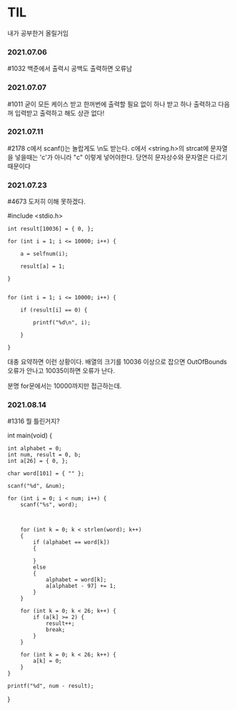 # TIL

내가 공부한거 올릴거임

### 2021.07.06  

#1032 백준에서 출력시 공백도 출력하면 오류남

### 2021.07.07

#1011 굳이 모든 케이스 받고 한꺼번에 출력할 필요 없이 하나 받고 하나 출력하고 다음꺼 입력받고 출력하고 해도 상관 없다!


### 2021.07.11

#2178 c에서 scanf()는 놀랍게도 \n도 받는다.
c에서 <string.h>의 strcat에 문자열을 넣을때는 'c'가 아니라 "c" 이렇게 넣어야한다. 당연히 문자상수와 문자열은 다르기 때문이다

### 2021.07.23

#4673 도저히 이해 못하겠다.

#include <stdio.h>

	int result[10036] = { 0, };

	for (int i = 1; i <= 10000; i++) {
  
		a = selfnum(i);
    
		result[a] = 1;
    
	}


	for (int i = 1; i <= 10000; i++) {
  
		if (result[i] == 0) {
    
			printf("%d\n", i);
      
		}
    
	}
  
 대충 요약하면 이런 상황이다. 배열의 크기를 10036 이상으로 잡으면 OutOfBounds 오류가 안나고 10035이하면 오류가 난다.
 
 분명 for문에서는 10000까지만 접근하는데.

### 2021.08.14

#1316 뭘 틀린거지?

int main(void) {

	int alphabet = 0;
	int num, result = 0, b;
	int a[26] = { 0, };

	char word[101] = { "" };

	scanf("%d", &num);

	for (int i = 0; i < num; i++) {
		scanf("%s", word);

		

		for (int k = 0; k < strlen(word); k++) 
		{
			if (alphabet == word[k])
			{
			
			}
			else 
			{
				alphabet = word[k];
				a[alphabet - 97] += 1;
			}
		}

		for (int k = 0; k < 26; k++) {
			if (a[k] >= 2) {
				result++;
				break;
			}
		}

		for (int k = 0; k < 26; k++) {
			a[k] = 0;
		}
	}
	
	printf("%d", num - result);
}

